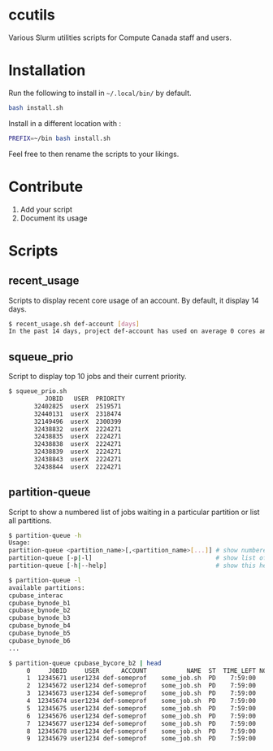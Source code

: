 # ccutils
Various Slurm utilities scripts for Compute Canada staff and users.

# Installation

Run the following to install in `~/.local/bin/` by default.
```bash
bash install.sh
```

Install in a different location with :
```bash
PREFIX=~/bin bash install.sh
```

Feel free to then rename the scripts to your likings.

# Contribute

1) Add your script
2) Document its usage

# Scripts

## recent_usage
Scripts to display recent core usage of an account. By default, it display 14 days.
```bash
$ recent_usage.sh def-account [days]
In the past 14 days, project def-account has used on average 0 cores and 0 GPUs
```

## squeue_prio
Script to display top 10 jobs and their current priority.
```bash
$ squeue_prio.sh
          JOBID   USER  PRIORITY
       32402825  userX  2519571
       32440131  userX  2318474
       32149496  userX  2300399
       32438832  userX  2224271
       32438835  userX  2224271
       32438838  userX  2224271
       32438839  userX  2224271
       32438843  userX  2224271
       32438844  userX  2224271
```

## partition-queue
Script to show a numbered list of jobs waiting in a particular partition or list all partitions.

```bash
$ partition-queue -h
Usage:
partition-queue <partition_name>[,<partition_name>[...]] # show numbered list of jobs waiting in <partition_name>
partition-queue [-p|-l]                                  # show list of all partitions
partition-queue [-h|--help]                              # show this help

$ partition-queue -l
available partitions:
cpubase_interac
cpubase_bynode_b1
cpubase_bynode_b2
cpubase_bynode_b3
cpubase_bynode_b4
cpubase_bynode_b5
cpubase_bynode_b6
...

$ partition-queue cpubase_bycore_b2 | head
     0	   JOBID     USER      ACCOUNT           NAME  ST  TIME_LEFT NODES CPUS       GRES MIN_MEM NODELIST (REASON) 
     1	12345671 user1234 def-someprof    some_job.sh  PD    7:59:00     1    1     (null)      2G  (Priority) 
     2	12345672 user1234 def-someprof    some_job.sh  PD    7:59:00     1    1     (null)      2G  (Priority) 
     3	12345673 user1234 def-someprof    some_job.sh  PD    7:59:00     1    1     (null)      2G  (Priority) 
     4	12345674 user1234 def-someprof    some_job.sh  PD    7:59:00     1    1     (null)      2G  (Priority) 
     5	12345675 user1234 def-someprof    some_job.sh  PD    7:59:00     1    1     (null)      2G  (Priority) 
     6	12345676 user1234 def-someprof    some_job.sh  PD    7:59:00     1    1     (null)      2G  (Priority) 
     7	12345677 user1234 def-someprof    some_job.sh  PD    7:59:00     1    1     (null)      2G  (Priority) 
     8	12345678 user1234 def-someprof    some_job.sh  PD    7:59:00     1    1     (null)      2G  (Priority) 
     9	12345679 user1234 def-someprof    some_job.sh  PD    7:59:00     1    1     (null)      2G  (Priority) 

```

